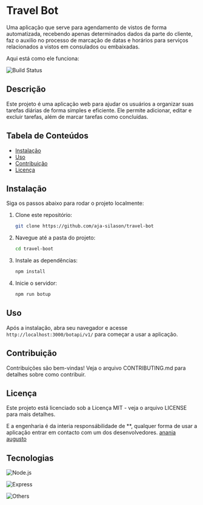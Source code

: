 # Travel Bot

Uma aplicação que serve para agendamento de vistos de forma automatizada, recebendo apenas determinados dados da parte do cliente, faz o auxilio no processo de marcação de datas e horários para serviços relacionados a vistos em consulados ou embaixadas. 

Aqui está como ele funciona:

![Build Status](https://img.shields.io/badge/developer-passing-brightgreen)

## Descrição
Este projeto é uma aplicação web para ajudar os usuários a organizar suas tarefas diárias de forma simples e eficiente. Ele permite adicionar, editar e excluir tarefas, além de marcar tarefas como concluídas.

## Tabela de Conteúdos
- [Instalação](#instalação)
- [Uso](#uso)
- [Contribuição](#contribuição)
- [Licença](#licença)

## Instalação
Siga os passos abaixo para rodar o projeto localmente:

1. Clone este repositório:
   ```bash
   git clone https://github.com/aja-silason/travel-bot
2. Navegue até a pasta do projeto:
    ```bash
    cd travel-boot
3. Instale as dependências:
    ```bash
    npm install
4. Inicie o servidor:
    ```bash
    npm run botup
## Uso

Após a instalação, abra seu navegador e acesse ``http://localhost:3000/botapi/v1/`` para começar a usar a aplicação.

## Contribuição

Contribuições são bem-vindas! Veja o arquivo CONTRIBUTING.md para detalhes sobre como contribuir.

## Licença

Este projeto está licenciado sob a Licença MIT - veja o arquivo LICENSE para mais detalhes.<br>

E a engenharia é da interia responsábilidade de **,  qualquer forma de usar a aplicação entrar em contacto com um dos desenvolvedores. [anania augusto](mailto:ananiasjaimeaugusto@gmail.com)

## Tecnologias

![Node.js](https://img.shields.io/badge/NodeJS-^10-blue)<br>

![Express](https://img.shields.io/badge/NodeJS-^10-blue)<br>

![Others](https://img.shields.io/badge/Others-Por%20definir-blue)<br>
